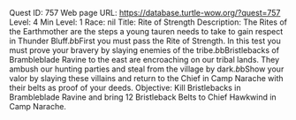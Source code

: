 Quest ID: 757
Web page URL: https://database.turtle-wow.org/?quest=757
Level: 4
Min Level: 1
Race: nil
Title: Rite of Strength
Description: The Rites of the Earthmother are the steps a young tauren needs to take to gain respect in Thunder Bluff.$b$bFirst you must pass the Rite of Strength. In this test you must prove your bravery by slaying enemies of the tribe.$b$bBristlebacks of Brambleblade Ravine to the east are encroaching on our tribal lands. They ambush our hunting parties and steal from the village by dark.$b$bShow your valor by slaying these villains and return to the Chief in Camp Narache with their belts as proof of your deeds.
Objective: Kill Bristlebacks in Brambleblade Ravine and bring 12 Bristleback Belts to Chief Hawkwind in Camp Narache.
